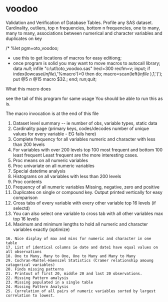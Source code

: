 # voodoo

Validation and Verification of Database Tables. Profile any SAS dataset. Cardinality, outliers, top n frequencies, bottom n frequencies, one to many, many to many, associations between numerical and character variables and duplicates on key

/*
%let pgm=oto_voodoo;
* use this to get locations of macros for easy editiong;
* once program is solid you may want to move macros to autocall library;
data _null_;
infile "c:\utl\oto_voodoo.sas" lrecl=300 recfm=v;
input;
if index(lowcase(_infile_),'%macro')>0 then do;
 macro=scan(left(_infile_ ),1,'(');
 put @5 _n_ @15 macro $32.;
end;
run;quit;


What this macro does

see the tail of this program for same usage
You should be able to run this as is.

The macro invocation is at the end of this file

1.   Dataset level summary -- ie number of obs, variable types, static data
2.   Cardinality page  (primary keys, codes/decodes  number of unique
     values for every variable - EG fails here)
3.   Complete frequency for all variables numeric and character with less
     than 200 levels
4.   For variables with over 200 levels top 100 most frequent and bottom
     100 least frequent
     Least frequent are the more interesting cases.
5.   Proc means on all numeric variables
6.   Proc univariate on all numeric variables
7.   Special datetime  analysis
9.   Histograms on all variables with less than 200 levels
10.  Proc contents
11.  Frequency of all numeric variables Missing, negative, zero and positive
12.  Duplicates on single or compound key. Output printed vertically for
     easy comparison
13.  Cross tabs of every variable with every other variable top 16 levels
     (if selectd)
14.  You can also select one variable to cross tab with all other variables
     max top 16 levels
15.  Maximum and minimum lengths to hold all numeric and character variables
     exactly (optimize)
     
    16. Nice display of max and mins for numeric and character in one table                       
    17. List of identical columns ie date and date1 have equal values on all observations         
    18. One to Many, Many to One, One to Many and Many to Many                                    
    29. Cochran-Mantel-Haenszel Statistics (Cramer relationship amoung catagorical variables)     
    20. Finds missing patterns                                                                    
    21. Printout of first 20, middle 20 and last 20 observations.                                 
    22. Missing Pattern amalysis                                                                  
    23. Missing populated in a single table                                                       
    24. Missing Pattern Analysis                                                                  
    25. Correlation of all pairs of numeric variables sorted by largest correlation to lowest.    

